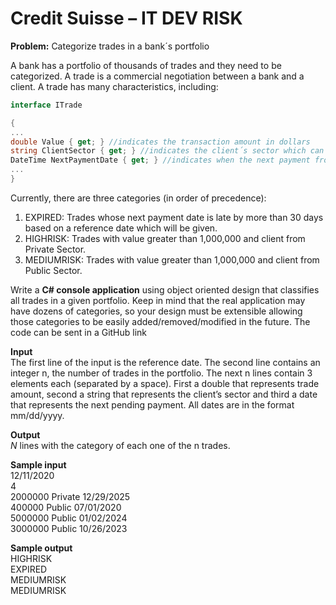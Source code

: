 # Credit Suisse – IT DEV RISK

**Problem:** Categorize trades in a bank´s portfolio

A bank has a portfolio of thousands of trades and they need to be categorized. A trade is a commercial negotiation between a bank and a client. A trade has many characteristics, including:

~~~~csharp
interface ITrade

{
...
double Value { get; } //indicates the transaction amount in dollars
string ClientSector { get; } //indicates the client´s sector which can be "Public" or "Private"
DateTime NextPaymentDate { get; } //indicates when the next payment from the client to the bank is expected
...
}
~~~~

Currently, there are three categories (in order of precedence):
1. EXPIRED: Trades whose next payment date is late by more than 30 days based on a reference date which will be given.
2. HIGHRISK: Trades with value greater than 1,000,000 and client from Private Sector.
3. MEDIUMRISK: Trades with value greater than 1,000,000 and client from Public Sector.

Write a **C# console application** using object oriented design that classifies all trades in a given portfolio.
Keep in mind that the real application may have dozens of categories, so your design must be extensible allowing those categories to be easily added/removed/modified in the future. The code can be sent in a GitHub link

**Input**  
The first line of the input is the reference date. The second line contains an integer n, the number of trades in the portfolio. The next n lines contain 3 elements each (separated by a space). First a double that represents trade amount, second a string that represents the client’s sector and third a date that represents the next pending payment. All dates are in the format mm/dd/yyyy.

**Output**  
*N* lines with the category of each one of the n trades.

**Sample input**  
12/11/2020  
4  
2000000 Private 12/29/2025  
400000 Public 07/01/2020  
5000000 Public 01/02/2024  
3000000 Public 10/26/2023  

**Sample output**  
HIGHRISK  
EXPIRED  
MEDIUMRISK  
MEDIUMRISK  
